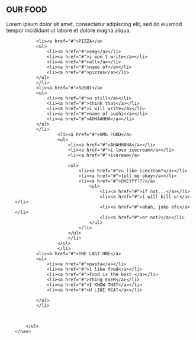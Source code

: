 <!DOCTYPE html>
<html>
<head>
<meta name="viewport" content="width=device-width, initial-scale=1">
<link rel="stylesheet" href="css/style.css">
</head>
<body>

<h2>OUR FOOD</h2>
<p>Lorem ipsum dolor sit amet, consectetur adipiscing elit, sed do eiusmod tempor incididunt ut labore et dolore magna aliqua.</p>
<div id="container">
    <nav>
        <ul>
            
            <li><a href="#">PIZZA</a>
            <ul>
                <li><a href="#">omg</a></li>
                <li><a href="#">i won`t write</a></li>
                <li><a href="#">all</a></li>
                <li><a href="#">name of</a></li>
                <li><a href="#">pizzes</a></li>
            </ul>        
            </li>
            <li><a href="#">SUSHI</a>
            <ul>
                <li><a href="#">u still</a></li>
                <li><a href="#">think that</a></li>
                <li><a href="#">i will write</a></li>
                <li><a href="#">name of sushi</a></li>
                <li><a href="#">AHHAAHHA</a></li>
            </ul>        
            </li>
                    <li><a href="#">OMG FOOD</a>
                    <ul>
                        <li><a href="#">AHAHHAHA</a></li>
                        <li><a href="#">i love icecream</a></li>
                        <li><a href="#">iceream</a>

                        <ul>
                            <li><a href="#">u like icecream?</a></li>
                            <li><a href="#">tell me okey</a></li>
                            <li><a href="#">OKEYYY???</a>
                                <ul>
                                    <li><a href="#">if not...</a></li>
                                    <li><a href="#">i will kill u!</a></li>
                                    <li><a href="#">ahah, joke ofc</a></li>
                                    <li><a href="#">or not?</a></li>
                                </ul>
                            </li>
                        </ul>
                        </li>
                    </ul>
                    </li>
            <li><a href="#">THE LAST ONE</a>
            <ul>
                <li><a href="#">pasta</a></li>
                <li><a href="#">i like food</a></li>
                <li><a href="#">food is the best </a></li>
                <li><a href="#">thing EVER</a></li>
                <li><a href="#">I KNOW THAT</a></li>
                <li><a href="#">U LIKE MEAT</a></li>
                
            </ul>        
            </li>
            


        </ul>
    </nav>
</body>
</html>
